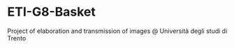# ETI-G8-Basket
Project of elaboration and transmission of images @ Università degli studi di Trento
